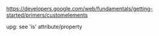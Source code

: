 https://developers.google.com/web/fundamentals/getting-started/primers/customelements

upg: see 'is' attribute/property
